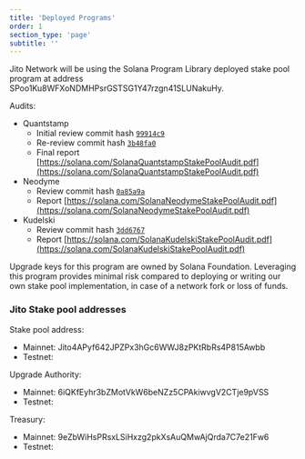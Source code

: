 ```yaml
---
title: 'Deployed Programs'
order: 1
section_type: 'page'
subtitle: ''
---
```



Jito Network will be using the Solana Program Library deployed stake pool program at address SPoo1Ku8WFXoNDMHPsrGSTSG1Y47rzgn41SLUNakuHy. 

Audits: 

- Quantstamp
    - Initial review commit hash [<code>99914c9</code>](https://github.com/solana-labs/solana-program-library/tree/99914c9fc7246b22ef04416586ab1722c89576de)​
    - Re-review commit hash [<code>3b48fa0</code>](https://github.com/solana-labs/solana-program-library/tree/3b48fa09d38d1b66ffb4fef186b606f1bc4fdb31)​
    - Final report [https://solana.com/SolanaQuantstampStakePoolAudit.pdf](https://solana.com/SolanaQuantstampStakePoolAudit.pdf)​
- Neodyme
    - Review commit hash [<code>0a85a9a</code>](https://github.com/solana-labs/solana-program-library/tree/0a85a9a533795b6338ea144e433893c6c0056210)​
    - Report [https://solana.com/SolanaNeodymeStakePoolAudit.pdf](https://solana.com/SolanaNeodymeStakePoolAudit.pdf)​
- Kudelski
    - Review commit hash [<code>3dd6767</code>](https://github.com/solana-labs/solana-program-library/tree/3dd67672974f92d3b648bb50ee74f4747a5f8973)​
    - Report [https://solana.com/SolanaKudelskiStakePoolAudit.pdf](https://solana.com/SolanaKudelskiStakePoolAudit.pdf)​

Upgrade keys for this program are owned by Solana Foundation. Leveraging this program provides minimal risk compared to deploying or writing our own stake pool implementation, in case of a network fork or loss of funds. 

### Jito Stake pool addresses

Stake pool address: 

- Mainnet: Jito4APyf642JPZPx3hGc6WWJ8zPKtRbRs4P815Awbb
- Testnet:

Upgrade Authority:

- Mainnet: 6iQKfEyhr3bZMotVkW6beNZz5CPAkiwvgV2CTje9pVSS
- Testnet:

Treasury: 

- Mainnet: 9eZbWiHsPRsxLSiHxzg2pkXsAuQMwAjQrda7C7e21Fw6
- Testnet:
